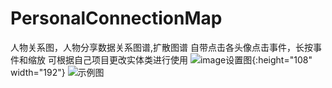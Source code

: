 # PersonalConnectionMap
人物关系图，人物分享数据关系图谱,扩散图谱
自带点击各头像点击事件，长按事件和缩放
可根据自己项目更改实体类进行使用
![image设置图](https://raw.github.com/littletreeSun/Resource-Catalog/main/images/Screenshot.png){:height="108" width="192"}
![示例图](https://raw.github.com/littletreeSun/Resource-Catalog/main/gif/SVID.gif)
